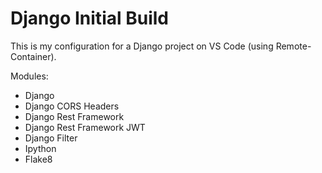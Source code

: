 # Django Initial Build

This is my configuration for a Django project on VS Code (using Remote-Container).

Modules:
- Django
- Django CORS Headers
- Django Rest Framework
- Django Rest Framework JWT
- Django Filter
- Ipython
- Flake8